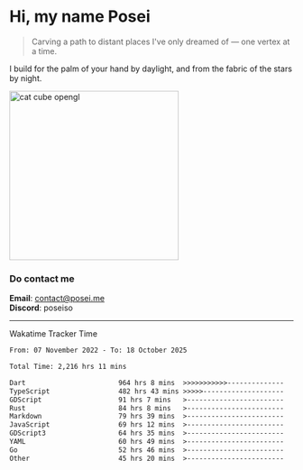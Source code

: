 # Hi, my name Posei  
> Carving a path to distant places I've only dreamed of — one vertex at a time.  

I build for the palm of your hand by daylight, and from the fabric of the stars by night.

  <img src="https://github.com/user-attachments/assets/54c92bc8-af3e-4bf1-b442-e889f1c01633" width="300" alt="cat cube opengl" />

### Do contact me

**Email**: [contact@posei.me](mailto:contact@posei.me)  
**Discord**: poseiso

---

Wakatime Tracker Time

<!--START_SECTION:waka-->

```txt
From: 07 November 2022 - To: 18 October 2025

Total Time: 2,216 hrs 11 mins

Dart                       964 hrs 8 mins  >>>>>>>>>>>--------------   43.51 %
TypeScript                 482 hrs 43 mins >>>>>--------------------   21.78 %
GDScript                   91 hrs 7 mins   >------------------------   04.11 %
Rust                       84 hrs 8 mins   >------------------------   03.80 %
Markdown                   79 hrs 39 mins  >------------------------   03.59 %
JavaScript                 69 hrs 12 mins  >------------------------   03.12 %
GDScript3                  64 hrs 35 mins  >------------------------   02.91 %
YAML                       60 hrs 49 mins  >------------------------   02.74 %
Go                         52 hrs 46 mins  >------------------------   02.38 %
Other                      45 hrs 20 mins  >------------------------   02.05 %
```

<!--END_SECTION:waka-->
